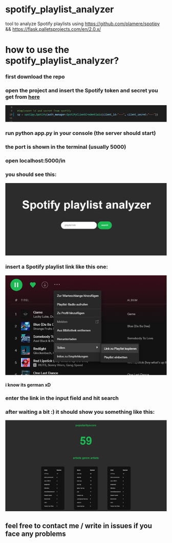 # spotify_playlist_analyzer
tool to analyze Spotify playlists using https://github.com/plamere/spotipy && https://flask.palletsprojects.com/en/2.0.x/


# how to use the spotify_playlist_analyzer?


### first download the repo 


### open the project and insert the Spotify token and secret you get from [here](https://developer.spotify.com/dashboard/)

![token image](/images/token.png)

### run python app.py in your console (the server should start)

### the port is shown in the terminal (usually 5000)


### open localhost:5000/in 


### you should see this:

![website image 1](/images/website1.png)


### insert a Spotify playlist link like this one:


![Spotify link](/images/spotifyLink.png)

#### i know its german xD


### enter the link in the input field and hit search

### after waiting a bit :) it should show you something like this:

![website image 2](/images/website2.png)

## feel free to contact me / write in issues if you face any problems






